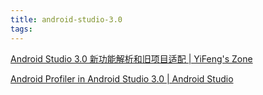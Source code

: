 ```yaml
---
title: android-studio-3.0
tags:
---
```

[Android Studio 3.0 新功能解析和旧项目适配 | YiFeng's Zone](http://yifeng.studio/2017/10/31/android-studio-3-0-features-and-adapter/)


[Android Profiler in Android Studio 3.0 | Android Studio](https://developer.android.com/studio/preview/features/android-profiler.html#advanced-profiling)